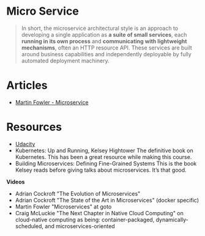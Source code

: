 # Micro Service

> In short, the microservice architectural style is an approach to developing a single application as **a suite of small services**, each **running in its own process** and **communicating with lightweight mechanisms**, often an HTTP resource API. These services are built around business capabilities and independently deployable by fully automated deployment machinery.

# Articles
- [Martin Fowler - Microservice](https://martinfowler.com/articles/microservices.html)

# Resources
- [Udacity](https://classroom.udacity.com/courses/ud615/lessons/7826112332/concepts/80841806450923)
- Kubernetes: Up and Running, Kelsey Hightower The definitive book on Kubernetes. This has been a great resource while making this course.
- Building Microservices: Defining Fine-Grained Systems This is the book Kelsey reads before giving talks about microservices. It’s that good.

**Videos**
- Adrian Cockroft "The Evolution of Microservices"
- Adrian Cockroft "The State of the Art in Microservices" (docker specific)
- Martin Fowler "Microservices" at goto
- Craig McLuckie "The Next Chapter in Native Cloud Computing" on cloud-native computing as being: container-packaged, dynamically-scheduled, and microservices-oriented
